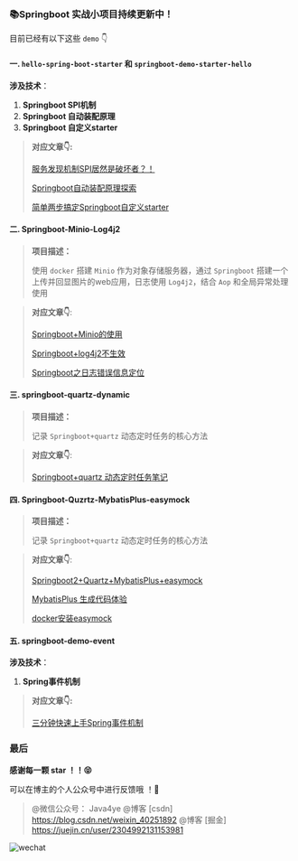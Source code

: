 ### 📚Springboot 实战小项目持续更新中！

目前已经有以下这些 `demo` 👇



#### 一. `hello-spring-boot-starter` 和 `springboot-demo-starter-hello` 

**涉及技术**：

1. **Springboot SPI机制**
2. **Springboot 自动装配原理**
3. **Springboot 自定义starter**



> **对应文章👇:**
>
> [服务发现机制SPI居然是破坏者？！](https://mp.weixin.qq.com/s/xz6XijCcl6vSd28n4AQtmw)
>
> [Springboot自动装配原理探索](https://mp.weixin.qq.com/s/QFGs57qJhsRcql2Zdeg2tg)
>
> [简单两步搞定Springboot自定义starter](https://mp.weixin.qq.com/s/aNJdPNuxlrEsxo-mRhQn8Q)



#### 二. Springboot-Minio-Log4j2



> **项目描述：**
>
> 使用 `docker` 搭建 `Minio` 作为对象存储服务器，通过 `Springboot` 搭建一个上传并回显图片的web应用，日志使用 `Log4j2`，结合 `Aop` 和全局异常处理使用



> **对应文章👇**:
>
> [Springboot+Minio的使用](https://mp.weixin.qq.com/s/QH0x2d1VAiQZnzEUfFtjpw)
>
> [Springboot+log4j2不生效](https://mp.weixin.qq.com/s/6z5TCSsZV3fv3LyLvuKkaQ)
>
> [Springboot之日志错误信息定位](https://mp.weixin.qq.com/s/XNwqOnYOJPDH10yB2QMRvg)



#### 三. springboot-quartz-dynamic



> **项目描述：**
>
> 记录 `Springboot+quartz` 动态定时任务的核心方法



> **对应文章👇**:
>
> [Springboot+quartz 动态定时任务笔记](https://mp.weixin.qq.com/s/sU7reEsSaZj5FtGtJ2LAbg)



#### 四. Springboot-Quzrtz-MybatisPlus-easymock



> **项目描述：**
>
> 记录 `Springboot+quartz` 动态定时任务的核心方法



> **对应文章👇**:
>
> [Springboot2+Quartz+MybatisPlus+easymock](https://mp.weixin.qq.com/s/cqysSlMdfVJ6wMi81jRchw)
>
> [MybatisPlus 生成代码体验](https://mp.weixin.qq.com/s/6-eCpWuIscglTs2ilUQjgw)
>
> [docker安装easymock](https://mp.weixin.qq.com/s/nFYSDZmoUJCosRvufdDiBw)



#### 五. springboot-demo-event



**涉及技术**：

1. **Spring事件机制**



> **对应文章👇:**
>
> [三分钟快速上手Spring事件机制](https://mp.weixin.qq.com/s/XjGIK11FeNpJWUTZhJhqlg)











### 最后

**感谢每一颗 star ！！😝**

可以在博主的个人公众号中进行反馈哦 ！🤗 



>  @微信公众号： Java4ye
>  @博客 [csdn] https://blog.csdn.net/weixin_40251892
>  @博客 [掘金]  https://juejin.cn/user/2304992131153981



![wechat](http://img.ryzeyang.top/20201202082043.png)
